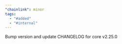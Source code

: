 ```yaml
---
"chainlink": minor
tags:
  - "#added"
  - "#internal"
---
```


Bump version and update CHANGELOG for core v2.25.0
